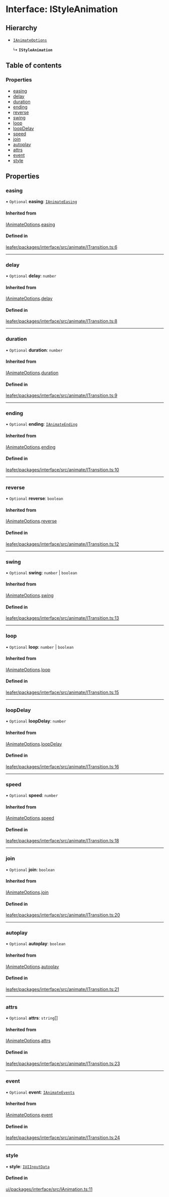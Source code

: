 # Interface: IStyleAnimation

## Hierarchy

- [`IAnimateOptions`](IAnimateOptions.md)

  ↳ **`IStyleAnimation`**

## Table of contents

### Properties

- [easing](IStyleAnimation.md#easing)
- [delay](IStyleAnimation.md#delay)
- [duration](IStyleAnimation.md#duration)
- [ending](IStyleAnimation.md#ending)
- [reverse](IStyleAnimation.md#reverse)
- [swing](IStyleAnimation.md#swing)
- [loop](IStyleAnimation.md#loop)
- [loopDelay](IStyleAnimation.md#loopdelay)
- [speed](IStyleAnimation.md#speed)
- [join](IStyleAnimation.md#join)
- [autoplay](IStyleAnimation.md#autoplay)
- [attrs](IStyleAnimation.md#attrs)
- [event](IStyleAnimation.md#event)
- [style](IStyleAnimation.md#style)

## Properties

### easing

• `Optional` **easing**: [`IAnimateEasing`](../modules.md#ianimateeasing)

#### Inherited from

[IAnimateOptions](IAnimateOptions.md).[easing](IAnimateOptions.md#easing)

#### Defined in

[leafer/packages/interface/src/animate/ITransition.ts:6](https://github.com/leaferjs/leafer/blob/a165a56/packages/interface/src/animate/ITransition.ts#L6)

___

### delay

• `Optional` **delay**: `number`

#### Inherited from

[IAnimateOptions](IAnimateOptions.md).[delay](IAnimateOptions.md#delay)

#### Defined in

[leafer/packages/interface/src/animate/ITransition.ts:8](https://github.com/leaferjs/leafer/blob/a165a56/packages/interface/src/animate/ITransition.ts#L8)

___

### duration

• `Optional` **duration**: `number`

#### Inherited from

[IAnimateOptions](IAnimateOptions.md).[duration](IAnimateOptions.md#duration)

#### Defined in

[leafer/packages/interface/src/animate/ITransition.ts:9](https://github.com/leaferjs/leafer/blob/a165a56/packages/interface/src/animate/ITransition.ts#L9)

___

### ending

• `Optional` **ending**: [`IAnimateEnding`](../modules.md#ianimateending)

#### Inherited from

[IAnimateOptions](IAnimateOptions.md).[ending](IAnimateOptions.md#ending)

#### Defined in

[leafer/packages/interface/src/animate/ITransition.ts:10](https://github.com/leaferjs/leafer/blob/a165a56/packages/interface/src/animate/ITransition.ts#L10)

___

### reverse

• `Optional` **reverse**: `boolean`

#### Inherited from

[IAnimateOptions](IAnimateOptions.md).[reverse](IAnimateOptions.md#reverse)

#### Defined in

[leafer/packages/interface/src/animate/ITransition.ts:12](https://github.com/leaferjs/leafer/blob/a165a56/packages/interface/src/animate/ITransition.ts#L12)

___

### swing

• `Optional` **swing**: `number` \| `boolean`

#### Inherited from

[IAnimateOptions](IAnimateOptions.md).[swing](IAnimateOptions.md#swing)

#### Defined in

[leafer/packages/interface/src/animate/ITransition.ts:13](https://github.com/leaferjs/leafer/blob/a165a56/packages/interface/src/animate/ITransition.ts#L13)

___

### loop

• `Optional` **loop**: `number` \| `boolean`

#### Inherited from

[IAnimateOptions](IAnimateOptions.md).[loop](IAnimateOptions.md#loop)

#### Defined in

[leafer/packages/interface/src/animate/ITransition.ts:15](https://github.com/leaferjs/leafer/blob/a165a56/packages/interface/src/animate/ITransition.ts#L15)

___

### loopDelay

• `Optional` **loopDelay**: `number`

#### Inherited from

[IAnimateOptions](IAnimateOptions.md).[loopDelay](IAnimateOptions.md#loopdelay)

#### Defined in

[leafer/packages/interface/src/animate/ITransition.ts:16](https://github.com/leaferjs/leafer/blob/a165a56/packages/interface/src/animate/ITransition.ts#L16)

___

### speed

• `Optional` **speed**: `number`

#### Inherited from

[IAnimateOptions](IAnimateOptions.md).[speed](IAnimateOptions.md#speed)

#### Defined in

[leafer/packages/interface/src/animate/ITransition.ts:18](https://github.com/leaferjs/leafer/blob/a165a56/packages/interface/src/animate/ITransition.ts#L18)

___

### join

• `Optional` **join**: `boolean`

#### Inherited from

[IAnimateOptions](IAnimateOptions.md).[join](IAnimateOptions.md#join)

#### Defined in

[leafer/packages/interface/src/animate/ITransition.ts:20](https://github.com/leaferjs/leafer/blob/a165a56/packages/interface/src/animate/ITransition.ts#L20)

___

### autoplay

• `Optional` **autoplay**: `boolean`

#### Inherited from

[IAnimateOptions](IAnimateOptions.md).[autoplay](IAnimateOptions.md#autoplay)

#### Defined in

[leafer/packages/interface/src/animate/ITransition.ts:21](https://github.com/leaferjs/leafer/blob/a165a56/packages/interface/src/animate/ITransition.ts#L21)

___

### attrs

• `Optional` **attrs**: `string`[]

#### Inherited from

[IAnimateOptions](IAnimateOptions.md).[attrs](IAnimateOptions.md#attrs)

#### Defined in

[leafer/packages/interface/src/animate/ITransition.ts:23](https://github.com/leaferjs/leafer/blob/a165a56/packages/interface/src/animate/ITransition.ts#L23)

___

### event

• `Optional` **event**: [`IAnimateEvents`](IAnimateEvents.md)

#### Inherited from

[IAnimateOptions](IAnimateOptions.md).[event](IAnimateOptions.md#event)

#### Defined in

[leafer/packages/interface/src/animate/ITransition.ts:24](https://github.com/leaferjs/leafer/blob/a165a56/packages/interface/src/animate/ITransition.ts#L24)

___

### style

• **style**: [`IUIInputData`](IUIInputData.md)

#### Defined in

[ui/packages/interface/src/IAnimation.ts:11](https://github.com/leaferjs/leafer-ui/blob/c3451ed/packages/interface/src/IAnimation.ts#L11)
